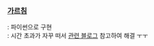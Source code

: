 
### [가르침](https://www.acmicpc.net/problem/1062)
  : 파이썬으로 구현    
  : 시간 초과가 자꾸 떠서 [관련 블로그](https://resilient-923.tistory.com/324) 참고하여 해결 ㅜㅜ         
